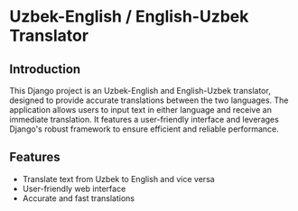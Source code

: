 # Uzbek-English / English-Uzbek Translator

## Introduction

This Django project is an Uzbek-English and English-Uzbek translator, designed to provide accurate translations between the two languages. The application allows users to input text in either language and receive an immediate translation. It features a user-friendly interface and leverages Django's robust framework to ensure efficient and reliable performance.

## Features

- Translate text from Uzbek to English and vice versa
- User-friendly web interface
- Accurate and fast translations
